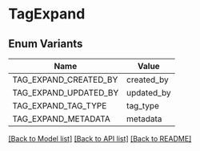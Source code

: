# TagExpand

## Enum Variants

| Name | Value |
|---- | -----|
| TAG_EXPAND_CREATED_BY | created_by |
| TAG_EXPAND_UPDATED_BY | updated_by |
| TAG_EXPAND_TAG_TYPE | tag_type |
| TAG_EXPAND_METADATA | metadata |


[[Back to Model list]](../README.md#documentation-for-models) [[Back to API list]](../README.md#documentation-for-api-endpoints) [[Back to README]](../README.md)


